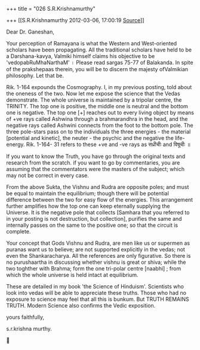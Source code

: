 +++
title = "026 S.R.Krishnamurthy"

+++
[[S.R.Krishnamurthy	2012-03-06, 17:00:19 [Source](https://groups.google.com/g/bvparishat/c/XgnIvVXr-lM)]]



Dear Dr. Ganeshan,



Your perception of Ramayana is what the Western and West-oriented scholars have been propagating. All the traditional scholars have held to be a Darshana-kavya, Valmiki himself claims his objective to be 'vedopabRuMhaNarthaM' । Please read sargas 75-77 of Balakanda. In spite of the prakshepaas therein, you will be to discern the majesty ofValmikian philosophy. Let that be.



Rik. 1-164 expounds the Cosmography. I, in my previous posting, told about the oneness of the two. Now let me expose the science that the Vedas demonstrate. The whole universe is maintained by a tripolar centre, the TRINITY. The top one is positive, the middle one is neutral and the bottom one is negative. The top one \[+\] reaches out to every living object by means of +ve rays called Ashwina through a brahmarandhra in the head, and the negative rays called Ashwini connects from the foot to the bottom pole. The three pole-stars pass on to the individuals the three energies - the material \[potential and kinetic\], the neuter - the psychic and the negative the life-energy. Rik. 1-164- 31 refers to these +ve and -ve rays as सध्रीचीः and विषूचीः ॥



If you want to know the Truth, you have go through the original texts and research from the scratch. if you want to go by commentaries, you are assuming that the commentators were the masters of the subject; which may not be correct in every case.

From the above Sukta, the Vishnu and Rudra are opposite poles; and must be equal to maintain the equilibrium; though there will be potential difference between the two for easy flow of the energies. This arrangement further amplifies how the top one can keep eternally supplying the Universe. It is the negative pole that collects \[Samhara that you referred to in your posting is not destruction, but collection\], purifies the same and internally passes on the same to the positive one; so that the circuit is complete.



Your concept that Gods Vishnu and Rudra, are men like us or supermen as puranas want us to believe; are not supported explicitly in the vedas; not even the Shankaracharya. All the references are only figurative. So there is no purushaartha in discussing whether vishnu is great or shiva; while the two toghther with Brahma; form the one tri-polar centre \[naabhi\] ; from which the whole universe is held intact at equilibrium.



These are detailed in my book 'the Science of Hinduism'. Scientists who look into vedas will be able to appreciate these truths. Those who had no exposure to science may feel that all this is bunkum. But TRUTH REMAINS TRUTH. Modern Science also confirms the Vedic exposition.

yours faithfully,

s.r.krishna murthy.



